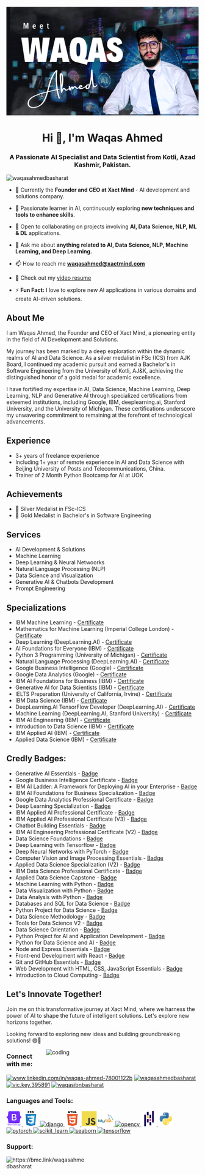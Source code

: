 ![logo](https://github.com/waqasahmedbasharat/waqasahmedbasharat/blob/main/Meet_Waqas_Ahmed.png)
<h1 align="center">Hi 👋, I'm Waqas Ahmed</h1>
<h3 align="center">A Passionate AI Specialist and Data Scientist from Kotli, Azad Kashmir, Pakistan.</h3>

<p align="left"> <img src="https://komarev.com/ghpvc/?username=waqasahmedbasharat&label=Profile%20views&color=0e75b6&style=flat" alt="waqasahmedbasharat" /> </p>

- 🔭  Currently the **Founder and CEO at Xact Mind** - AI development and solutions company.

- 🌱 Passionate learner in AI, continuously exploring **new techniques and tools to enhance skills**.

- 👯 Open to collaborating on projects involving **AI, Data Science, NLP, ML & DL** applications.
  
- 💬 Ask me about **anything related to AI, Data Science, NLP, Machine Learning, and Deep Learning.**

- 📫 How to reach me **waqasahmed@xactmind.com**

- 📄 Check out my [video resume](https://youtu.be/zU2rBG4rz8s) 

- ⚡ **Fun Fact:** I love to explore new AI applications in various domains and create AI-driven solutions.

## About Me
I am Waqas Ahmed, the Founder and CEO of Xact Mind, a pioneering entity in the field of AI Development and Solutions.

My journey has been marked by a deep exploration within the dynamic realms of AI and Data Science. As a silver medalist in FSc (ICS) from AJK Board, I continued my academic pursuit and earned a Bachelor's in Software Engineering from the University of Kotli, AJ&K, achieving the distinguished honor of a gold medal for academic excellence.

I have fortified my expertise in AI, Data Science, Machine Learning, Deep Learning, NLP and Generative AI through specialized certifications from esteemed institutions, including Google, IBM, deeplearning.ai, Stanford University, and the University of Michigan. These certifications underscore my unwavering commitment to remaining at the forefront of technological advancements.

## **Experience**
 - 3+ years of freelance experience
  - Including 1+ year of remote experience in AI and Data Science with Beijing University of Posts and Telecommunications, China.
  - Trainer of 2 Month Python Bootcamp for AI at UOK

## **Achievements**
- 🥈 Silver Medalist in FSc-ICS
- 🥇 Gold Medalist in Bachelor's in Software Engineering

## Services
- AI Development & Solutions
- Machine Learning 
- Deep Learning & Neural Netwoorks
- Natural Language Processing (NLP)
- Data Science and Visualization
- Generative AI & Chatbots Development
- Prompt Engineering

## **Specializations**
  - IBM Machine Learning - [Certificate](https://www.coursera.org/account/accomplishments/professional-cert/RFVDPLKH5XTE)
  - Mathematics for Machine Learning (Imperial College London) - [Certificate](https://www.coursera.org/account/accomplishments/specialization/EWH62KJHTP5V)
  - Deep Learning (DeepLearning.AI) - [Certificate](https://www.coursera.org/account/accomplishments/specialization/NKZCMTT9PY5Z)
  - AI Foundations for Everyone (IBM) - [Certificate](https://www.coursera.org/account/accomplishments/specialization/93TTKDJGDH2T)
  - Python 3 Programming (University of Michigan) - [Certificate](https://www.coursera.org/account/accomplishments/specialization/5UGNAHRWQ53Y)
  - Natural Language Processing (DeepLearning.AI) - [Certificate](https://www.coursera.org/account/accomplishments/specialization/XTR9DZQP5H6N)
  - Google Business Intelligence (Google) - [Certificate](https://www.coursera.org/account/accomplishments/professional-cert/BCYD6D2ZKX65)
  - Google Data Analytics (Google) - [Certificate](https://www.coursera.org/account/accomplishments/professional-cert/VA7TK59XWTB4)
  - IBM AI Foundations for Business (IBM) - [Certificate](https://www.coursera.org/account/accomplishments/specialization/AC986RDPK6R3)
  - Generative AI for Data Scientists (IBM) - [Certificate](https://www.coursera.org/account/accomplishments/specialization/FL6X53L8FB38)
  - IELTS Preparation (University of California, Irvine) - [Certificate](https://www.coursera.org/account/accomplishments/specialization/TCGH8K3NWKG3)
  - IBM Data Science (IBM) - [Certificate](https://www.coursera.org/account/accomplishments/professional-cert/S8NJMBLPCDRG)
  - DeepLearning.AI TensorFlow Developer (DeepLearning.AI) - [Certificate](https://www.coursera.org/account/accomplishments/professional-cert/EM2AY5SQXQH3)
  - Machine Learning (DeepLearning.AI, Stanford University) - [Certificate](https://www.coursera.org/account/accomplishments/specialization/ZFV9CZDQW3JE)
  - IBM AI Engineering (IBM) - [Certificate](https://www.coursera.org/account/accomplishments/professional-cert/PRT49RXMPKEK)
  - Introduction to Data Science (IBM) - [Certificate](https://www.coursera.org/account/accomplishments/specialization/Q7W7Q9QQ2CRH)
  - IBM Applied AI (IBM) - [Certificate](https://www.coursera.org/account/accomplishments/professional-cert/A3XNVAA8SHLH)
  - Applied Data Science (IBM) - [Certificate](https://www.coursera.org/account/accomplishments/specialization/HQEXM55YCQF2)

## **Credly Badges:**
  - Generative AI Essentials - [Badge](https://www.credly.com/earner/earned/badge/92e3159c-ac57-4fc9-b713-04076b20ecc3)
  - Google Business Intelligence Certificate - [Badge](https://www.credly.com/earner/earned/badge/910804f2-e621-4efb-bfef-6a117aa5c0e3)
  - IBM AI Ladder: A Framework for Deploying AI in your Enterprise - [Badge](https://www.credly.com/earner/earned/badge/6cd7eb8b-c4d8-42f7-8199-42f82fad4c93)
  - IBM AI Foundations for Business Specialization - [Badge](https://www.credly.com/earner/earned/badge/3972f80c-b01b-44c6-b71e-e5ce8336a207)
  - Google Data Analytics Professional Certificate - [Badge](https://www.credly.com/earner/earned/badge/9ec05538-5013-4f4f-a22e-531da11e6f46)
  - Deep Learning Specialization - [Badge](https://www.credly.com/earner/earned/badge/5034cb5b-acf9-4b48-9db8-fa6da6f9efb3)
  - IBM Applied AI Professional Certificate - [Badge](https://www.credly.com/earner/earned/badge/dc3369e8-e330-4971-bae8-43b6035df52b)
  - IBM Applied AI Professional Certificate (V3) - [Badge](https://www.credly.com/earner/earned/badge/6c1fb854-7b5c-424d-a7e2-3c180190132d)
  - Chatbot Building Essentials - [Badge](https://www.credly.com/earner/earned/badge/27f92b20-e3b7-4d72-aab1-9f652b7cc2aa)
  - IBM AI Engineering Professional Certificate (V2) - [Badge](https://www.credly.com/earner/earned/badge/d2372112-5801-4eef-ba92-a2de6ff896c9)
  - Data Science Foundations - [Badge](https://www.credly.com/earner/earned/badge/d0d3df56-795b-4df6-8ed5-3c79883cde31)
  - Deep Learning with Tensorflow - [Badge](https://www.credly.com/earner/earned/badge/4bc748b7-ff15-4bae-83ea-d9d1d8631a9e)
  - Deep Neural Networks with PyTorch - [Badge](https://www.credly.com/earner/earned/badge/83f8b18d-c720-4c95-b8a5-7ba6a102abb8)
  - Computer Vision and Image Processing Essentials - [Badge](https://www.credly.com/earner/earned/badge/7b8ece4e-bd8b-4005-8b7f-999aa4d29dfc)
  - Applied Data Science Specialization (V2) - [Badge](https://www.credly.com/earner/earned/badge/633f19f1-8a10-454b-92d0-34245515b51b)
  - IBM Data Science Professional Certificate - [Badge](https://www.credly.com/earner/earned/badge/c037ae09-230c-4af8-939a-69d50e7e445f)
  - Applied Data Science Capstone - [Badge](https://www.credly.com/earner/earned/badge/29d6cdf5-66ff-4ba8-a7a1-8bccac540c19)
  - Machine Learning with Python - [Badge](https://www.credly.com/earner/earned/badge/3b4f4aaf-ad05-4c28-b087-182408790e6f)
  - Data Visualization with Python - [Badge](https://www.credly.com/earner/earned/badge/431d4bac-f9e4-431c-8f31-833a0a952a3a)
  - Data Analysis with Python - [Badge](https://www.credly.com/earner/earned/badge/b5d83959-da8d-41d6-96ea-a3e3b46514d1)
  - Databases and SQL for Data Science - [Badge](https://www.credly.com/earner/earned/badge/d23f3140-76a0-4e5f-9402-6ee5c7fd2b2d)
  - Python Project for Data Science - [Badge](https://www.credly.com/earner/earned/badge/b7b93136-5c50-440c-beb7-08b3a8f14651)
  - Data Science Methodology - [Badge](https://www.credly.com/earner/earned/badge/13219a05-6511-4e72-85a0-f6910230fc15)
  - Tools for Data Science V2 - [Badge](https://www.credly.com/earner/earned/badge/ce4447c8-74f2-4569-bd99-142a915b1294)
  - Data Science Orientation - [Badge](https://www.credly.com/earner/earned/badge/a69afccb-0d68-49f8-b99a-b2794b4555ee)
  - Python Project for AI and Application Development - [Badge](https://www.credly.com/earner/earned/badge/c190d7f3-da39-4e6a-b5ec-eda34d665a92)
  - Python for Data Science and AI - [Badge](https://www.credly.com/earner/earned/badge/05ef87da-fe92-411d-9691-ef704ab1b72c)
  - Node and Express Essentials - [Badge](https://www.credly.com/earner/earned/badge/f1d4170e-8ac6-47b6-bcf6-4e983b1f6675)
  - Front-end Development with React - [Badge](https://www.credly.com/earner/earned/badge/eb578ede-18da-4f81-8190-a487d86565b6)
  - Git and GitHub Essentials - [Badge](https://www.credly.com/earner/earned/badge/a14afe26-a546-46b7-8271-d9b512638546)
  - Web Development with HTML, CSS, JavaScript Essentials - [Badge](https://www.credly.com/earner/earned/badge/c4a23f79-5b17-43f3-8c12-068497bb82e4)
  - Introduction to Cloud Computing - [Badge](https://www.credly.com/earner/earned/badge/887e81b8-c2ee-4dfb-9e52-3f8cd50ee854)

## **Let's Innovate Together!**
Join me on this transformative journey at Xact Mind, where we harness the power of AI to shape the future of intelligent solutions. Let's explore new horizons together.

Looking forward to exploring new ideas and building groundbreaking solutions! 😄🚀

<img align="right" alt = "coding" width = "400" src="https://user-images.githubusercontent.com/55389276/140866485-8fb1c876-9a8f-4d6a-98dc-08c4981eaf70.gif">

<h3 align="left">Connect with me:</h3>
<p align="left">
<a href="https://linkedin.com/in/www.linkedin.com/in/waqas-ahmed-78001122b" target="blank"><img align="center" src="https://raw.githubusercontent.com/rahuldkjain/github-profile-readme-generator/master/src/images/icons/Social/linked-in-alt.svg" alt="www.linkedin.com/in/waqas-ahmed-78001122b" height="30" width="40" /></a>
<a href="https://kaggle.com/waqasahmedbasharat" target="blank"><img align="center" src="https://raw.githubusercontent.com/rahuldkjain/github-profile-readme-generator/master/src/images/icons/Social/kaggle.svg" alt="waqasahmedbasharat" height="30" width="40" /></a>
<a href="https://fb.com/vic.key.395891" target="blank"><img align="center" src="https://raw.githubusercontent.com/rahuldkjain/github-profile-readme-generator/master/src/images/icons/Social/facebook.svg" alt="vic.key.395891" height="30" width="40" /></a>
<a href="https://instagram.com/waqasibnbasharat" target="blank"><img align="center" src="https://raw.githubusercontent.com/rahuldkjain/github-profile-readme-generator/master/src/images/icons/Social/instagram.svg" alt="waqasibnbasharat" height="30" width="40" /></a>
</p>

<h3 align="left">Languages and Tools:</h3>
<p align="left"> <a href="https://getbootstrap.com" target="_blank" rel="noreferrer"> <img src="https://raw.githubusercontent.com/devicons/devicon/master/icons/bootstrap/bootstrap-plain-wordmark.svg" alt="bootstrap" width="40" height="40"/> </a> <a href="https://www.w3schools.com/css/" target="_blank" rel="noreferrer"> <img src="https://raw.githubusercontent.com/devicons/devicon/master/icons/css3/css3-original-wordmark.svg" alt="css3" width="40" height="40"/> </a> <a href="https://www.djangoproject.com/" target="_blank" rel="noreferrer"> <img src="https://cdn.worldvectorlogo.com/logos/django.svg" alt="django" width="40" height="40"/> </a> <a href="https://www.w3.org/html/" target="_blank" rel="noreferrer"> <img src="https://raw.githubusercontent.com/devicons/devicon/master/icons/html5/html5-original-wordmark.svg" alt="html5" width="40" height="40"/> </a> <a href="https://developer.mozilla.org/en-US/docs/Web/JavaScript" target="_blank" rel="noreferrer"> <img src="https://raw.githubusercontent.com/devicons/devicon/master/icons/javascript/javascript-original.svg" alt="javascript" width="40" height="40"/> </a> <a href="https://www.mysql.com/" target="_blank" rel="noreferrer"> <img src="https://raw.githubusercontent.com/devicons/devicon/master/icons/mysql/mysql-original-wordmark.svg" alt="mysql" width="40" height="40"/> </a> <a href="https://opencv.org/" target="_blank" rel="noreferrer"> <img src="https://www.vectorlogo.zone/logos/opencv/opencv-icon.svg" alt="opencv" width="40" height="40"/> </a> <a href="https://pandas.pydata.org/" target="_blank" rel="noreferrer"> <img src="https://raw.githubusercontent.com/devicons/devicon/2ae2a900d2f041da66e950e4d48052658d850630/icons/pandas/pandas-original.svg" alt="pandas" width="40" height="40"/> </a> <a href="https://www.python.org" target="_blank" rel="noreferrer"> <img src="https://raw.githubusercontent.com/devicons/devicon/master/icons/python/python-original.svg" alt="python" width="40" height="40"/> </a> <a href="https://pytorch.org/" target="_blank" rel="noreferrer"> <img src="https://www.vectorlogo.zone/logos/pytorch/pytorch-icon.svg" alt="pytorch" width="40" height="40"/> </a> <a href="https://scikit-learn.org/" target="_blank" rel="noreferrer"> <img src="https://upload.wikimedia.org/wikipedia/commons/0/05/Scikit_learn_logo_small.svg" alt="scikit_learn" width="40" height="40"/> </a> <a href="https://seaborn.pydata.org/" target="_blank" rel="noreferrer"> <img src="https://seaborn.pydata.org/_images/logo-mark-lightbg.svg" alt="seaborn" width="40" height="40"/> </a> <a href="https://www.tensorflow.org" target="_blank" rel="noreferrer"> <img src="https://www.vectorlogo.zone/logos/tensorflow/tensorflow-icon.svg" alt="tensorflow" width="40" height="40"/> </a> </p>

<h3 align="left">Support:</h3>
<p><a href="https://www.buymeacoffee.com/waqasahmedbasharat"> <img align="left" src="https://cdn.buymeacoffee.com/buttons/v2/default-yellow.png" height="50" width="210" alt="https://bmc.link/waqasahmedbasharat" /></a></p><br><br>
